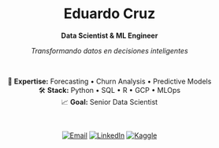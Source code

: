 <div align="center">

# Eduardo Cruz
**Data Scientist & ML Engineer**

*Transformando datos en decisiones inteligentes*

<br>

🎯 **Expertise:** Forecasting • Churn Analysis • Predictive Models  
🛠️ **Stack:** Python • SQL • R • GCP • MLOps  
📈 **Goal:** Senior Data Scientist  

<br>

[![Email](https://img.shields.io/badge/-Contact-red?style=flat&logo=gmail)](mailto:eduardalex8@gmail.com) [![LinkedIn](https://img.shields.io/badge/-LinkedIn-blue?style=flat&logo=linkedin)](https://www.linkedin.com/in/eduardo-alejandro-cruz-castillo-a540b115a) [![Kaggle](https://img.shields.io/badge/-Kaggle-teal?style=flat&logo=kaggle)](https://www.kaggle.com/eduardoacruz)

</div>

